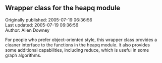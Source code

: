 ## Wrapper class for the heapq module  
Originally published: 2005-07-19 06:36:56  
Last updated: 2005-07-19 06:36:56  
Author: Allen Downey  
  
For people who prefer object-oriented style, this wrapper class
provides a cleaner interface to the functions in the heapq module.  It
also provides some additional capabilities, including reduce, which is
useful in some graph algorithms.